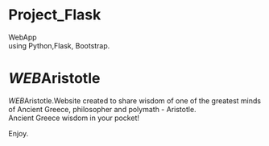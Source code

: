 # Project_Flask
WebApp <br> using Python,Flask, Bootstrap.
## <h1><em> WEB</em>Aristotle</h1>
<em> WEB</em>Aristotle.Website created to share wisdom of one of the greatest minds of Ancient Greece, philosopher and polymath - Aristotle.<br>
Ancient Greece wisdom in your pocket!

Enjoy.
#
